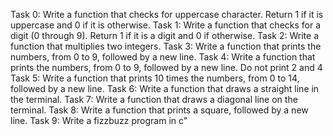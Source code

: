 Task 0: Write a function that checks for uppercase character. Return 1 if it is uppercase and 0 if it is otherwise.
Task 1: Write a function that checks for a digit (0 through 9). Return 1 if it is a digit and 0 if otherwise.
Task 2: Write a function that multiplies two integers.
Task 3: Write a function that prints the numbers, from 0 to 9, followed by a new line.
Task 4: Write a function that prints the numbers, from 0 to 9, followed by a new line. Do not print 2 and 4
Task 5: Write a function that prints 10 times the numbers, from 0 to 14, followed by a new line.
Task 6: Write a function that draws a straight line in the terminal.
Task 7: Write a function that draws a diagonal line on the terminal.
Task 8: Write a function that prints a square, followed by a new line.
Task 9: Write a fizzbuzz program in c"

